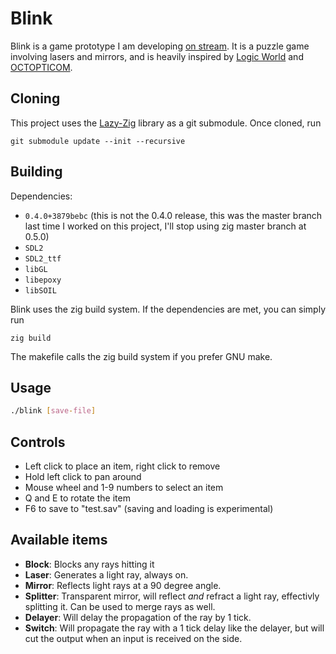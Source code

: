 # Blink

Blink is a game prototype I am developing [on
stream](https://www.twitch.tv/stenodyon). It is a puzzle game involving lasers
and mirrors, and is heavily inspired by [Logic World](https://logicworld.net/)
and [OCTOPTICOM](https://store.steampowered.com/app/943190/OCTOPTICOM/).

## Cloning

This project uses the [Lazy-Zig](https://github.com/BraedonWooding/Lazy-Zig)
library as a git submodule. Once cloned, run

```
git submodule update --init --recursive
```

## Building
Dependencies:

* `0.4.0+3879bebc` (this is not the 0.4.0 release, this was the master
  branch last time I worked on this project, I'll stop using zig master branch
  at 0.5.0)
* `SDL2`
* `SDL2_ttf`
* `libGL`
* `libepoxy`
* `libSOIL`

Blink uses the zig build system. If the dependencies are met, you can simply run
```
zig build
```

The makefile calls the zig build system if you prefer GNU make.

## Usage

```bash
./blink [save-file]
```

## Controls

* Left click to place an item, right click to remove
* Hold left click to pan around
* Mouse wheel and 1-9 numbers to select an item
* Q and E to rotate the item
* F6 to save to "test.sav" (saving and loading is experimental)

## Available items

* **Block**: Blocks any rays hitting it
* **Laser**: Generates a light ray, always on.
* **Mirror**: Reflects light rays at a 90 degree angle.
* **Splitter**: Transparent mirror, will reflect *and* refract a light ray,
  effectivly splitting it. Can be used to merge rays as well.
* **Delayer**: Will delay the propagation of the ray by 1 tick.
* **Switch**: Will propagate the ray with a 1 tick delay like the delayer, but
  will cut the output when an input is received on the side.

